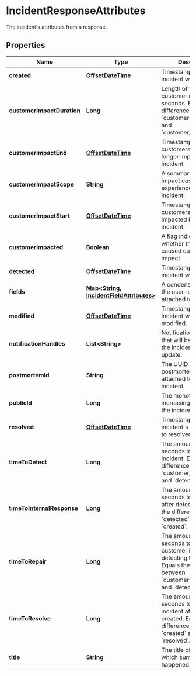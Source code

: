 

# IncidentResponseAttributes

The incident's attributes from a response.
## Properties

Name | Type | Description | Notes
------------ | ------------- | ------------- | -------------
**created** | [**OffsetDateTime**](OffsetDateTime.md) | Timestamp when the incident was created. |  [optional] [readonly]
**customerImpactDuration** | **Long** | Length of the incident&#39;s customer impact in seconds. Equals the difference between &#x60;customer_impact_start&#x60; and &#x60;customer_impact_end&#x60;. |  [optional] [readonly]
**customerImpactEnd** | [**OffsetDateTime**](OffsetDateTime.md) | Timestamp when customers were no longer impacted by the incident. |  [optional]
**customerImpactScope** | **String** | A summary of the impact customers experienced during the incident. |  [optional]
**customerImpactStart** | [**OffsetDateTime**](OffsetDateTime.md) | Timestamp when customers began being impacted by the incident. |  [optional]
**customerImpacted** | **Boolean** | A flag indicating whether the incident caused customer impact. |  [optional]
**detected** | [**OffsetDateTime**](OffsetDateTime.md) | Timestamp when the incident was detected. |  [optional]
**fields** | [**Map&lt;String, IncidentFieldAttributes&gt;**](IncidentFieldAttributes.md) | A condensed view of the user-defined fields attached to incidents. |  [optional]
**modified** | [**OffsetDateTime**](OffsetDateTime.md) | Timestamp when the incident was last modified. |  [optional] [readonly]
**notificationHandles** | **List&lt;String&gt;** | Notification handles that will be notified of the incident during update. |  [optional]
**postmortemId** | **String** | The UUID of the postmortem object attached to the incident. |  [optional]
**publicId** | **Long** | The monotonically increasing integer ID for the incident. |  [optional]
**resolved** | [**OffsetDateTime**](OffsetDateTime.md) | Timestamp when the incident&#39;s state was set to resolved. |  [optional]
**timeToDetect** | **Long** | The amount of time in seconds to detect the incident. Equals the difference between &#x60;customer_impact_start&#x60; and &#x60;detected&#x60;. |  [optional] [readonly]
**timeToInternalResponse** | **Long** | The amount of time in seconds to call incident after detection. Equals the difference of &#x60;detected&#x60; and &#x60;created&#x60;. |  [optional] [readonly]
**timeToRepair** | **Long** | The amount of time in seconds to resolve customer impact after detecting the issue. Equals the difference between &#x60;customer_impact_end&#x60; and &#x60;detected&#x60;. |  [optional] [readonly]
**timeToResolve** | **Long** | The amount of time in seconds to resolve the incident after it was created. Equals the difference between &#x60;created&#x60; and &#x60;resolved&#x60;. |  [optional] [readonly]
**title** | **String** | The title of the incident, which summarizes what happened. | 



